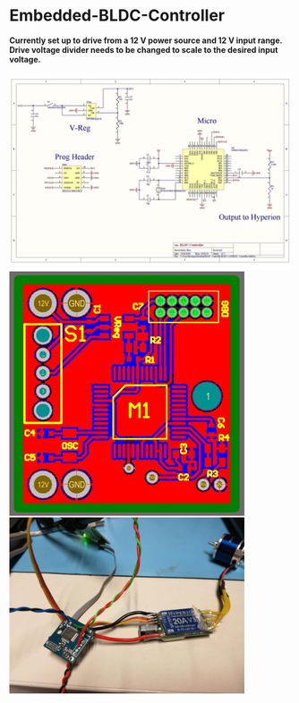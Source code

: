 # Embedded-BLDC-Controller



**Currently set up to drive from a 12 V power source and 12 V input range. Drive voltage divider needs to be changed to scale to the desired input voltage.**

<img src="https://github.com/IanGlass/Embedded-BLDC-Controller/blob/master/Circuit_Schematics/BLDC_Controller_Schematic.jpg" width="700">
<img src="https://github.com/IanGlass/Embedded-BLDC-Controller/blob/master/Circuit_Schematics/BLDC_Controller_PCB.JPG" width="420">
<img src="https://github.com/IanGlass/Embedded-BLDC-Controller/blob/master/Circuit_Schematics/BLDC_Image.jpg" width="420"> 